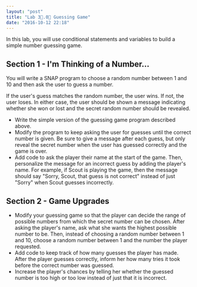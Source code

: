 ```yaml
---
layout: "post"
title: "Lab 3⃣.0⃣ Guessing Game"
date: "2016-10-12 22:18"
---
```


In this lab, you will use conditional statements and variables to build a simple number guessing game.

## Section 1 - I'm Thinking of a Number...
You will write a SNAP program to choose a random number between 1 and 10 and then ask the user to guess a number.

If the user's guess matches the random number, the user wins. If not, the user loses. In either case, the user should be shown a message indicating whether she won or lost and the secret random number should be revealed.

- Write the simple version of the guessing game program described above.
- Modify the program to keep asking the user for guesses until the correct number is given. Be sure to give a message after each guess, but only reveal the secret number when the user has guessed correctly and the game is over.
- Add code to ask the player their name at the start of the game. Then, personalize the message for an incorrect guess by adding the player's name. For example, if Scout is playing the game, then the message should say "Sorry, Scout, that guess is not correct" instead of just "Sorry" when Scout guesses incorrectly.

## Section 2 - Game Upgrades
- Modify your guessing game so that the player can decide the range of possible numbers from which the secret number can be chosen. After asking the player's name, ask what she wants the highest possible number to be. Then, instead of choosing a random number between 1 and 10, choose a random number between 1 and the number the player requested.
- Add code to keep track of how many guesses the player has made. After the player guesses correctly, inform her how many tries it took before the correct number was guessed.
- Increase the player's chances by telling her whether the guessed number is too high or too low instead of just that it is incorrect.
